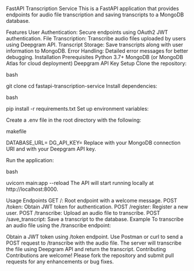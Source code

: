 FastAPI Transcription Service
This is a FastAPI application that provides endpoints for audio file transcription and saving transcripts to a MongoDB database.

Features
User Authentication: Secure endpoints using OAuth2 JWT authentication.
File Transcription: Transcribe audio files uploaded by users using Deepgram API.
Transcript Storage: Save transcripts along with user information to MongoDB.
Error Handling: Detailed error messages for better debugging.
Installation
Prerequisites
Python 3.7+
MongoDB (or MongoDB Atlas for cloud deployment)
Deepgram API Key
Setup
Clone the repository:

bash

git clone <repository-url>
cd fastapi-transcription-service
Install dependencies:

bash

pip install -r requirements.txt
Set up environment variables:

Create a .env file in the root directory with the following:

makefile

DATABASE_URL=<mongodb-uri>
DG_API_KEY=<deepgram-api-key>
Replace <mongodb-uri> with your MongoDB connection URI and <deepgram-api-key> with your Deepgram API key.

Run the application:

bash

uvicorn main:app --reload
The API will start running locally at http://localhost:8000.

Usage
Endpoints
GET /: Root endpoint with a welcome message.
POST /token: Obtain JWT token for authentication.
POST /register: Register a new user.
POST /transcribe: Upload an audio file to transcribe.
POST /save_transcript: Save a transcript to the database.
Example
To transcribe an audio file using the /transcribe endpoint:

Obtain a JWT token using /token endpoint.
Use Postman or curl to send a POST request to /transcribe with the audio file.
The server will transcribe the file using Deepgram API and return the transcript.
Contributing
Contributions are welcome! Please fork the repository and submit pull requests for any enhancements or bug fixes.